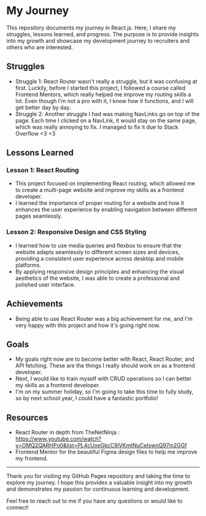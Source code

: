 # My Journey

This repository documents my journey in React.js. Here, I share my struggles, lessons learned, and progress. The purpose is to provide insights into my growth and showcase my development journey to recruiters and others who are interested.

## Struggles

- Struggle 1: React Router wasn't really a struggle, but it was confusing at first. Luckily, before I started this project, I followed a course called Frontend Mentors, which really helped me improve my routing skills a lot. Even though I'm not a pro with it, I know how it functions, and I will get better day by day.
- Struggle 2: Another struggle I had was making NavLinks go on top of the page. Each time I clicked on a NavLink, it would stay on the same page, which was really annoying to fix. I managed to fix it due to Stack Overflow <3 <3

## Lessons Learned

### Lesson 1: React Routing

- This project focused on implementing React routing, which allowed me to create a multi-page website and improve my skills as a frontend developer.
- I learned the importance of proper routing for a website and how it enhances the user experience by enabling navigation between different pages seamlessly.

### Lesson 2: Responsive Design and CSS Styling

- I learned how to use media queries and flexbox to ensure that the website adapts seamlessly to different screen sizes and devices, providing a consistent user experience across desktop and mobile platforms.
- By applying responsive design principles and enhancing the visual aesthetics of the website, I was able to create a professional and polished user interface.

## Achievements

- Being able to use React Router was a big achievement for me, and I'm very happy with this project and how it's going right now.


## Goals

- My goals right now are to become better with React, React Router, and API fetching. These are the things I really should work on as a frontend developer.
- Next, I would like to train myself with CRUD operations so I can better my skills as a frontend developer.
- I'm on my summer holiday, so I'm going to take this time to fully study, so by next school year, I could have a fantastic portfolio!

## Resources

- React Router in depth from TheNetNinja : https://www.youtube.com/watch?v=OMQ2QARHPo0&list=PL4cUxeGkcC9iVKmtNuCeIswnQ97in2GGf
- Frontend Mentor for the beautiful Figma design files to help me improve my frontend.

---

Thank you for visiting my GitHub Pages repository and taking the time to explore my journey. I hope this provides a valuable insight into my growth and demonstrates my passion for continuous learning and development.

Feel free to reach out to me if you have any questions or would like to connect!


